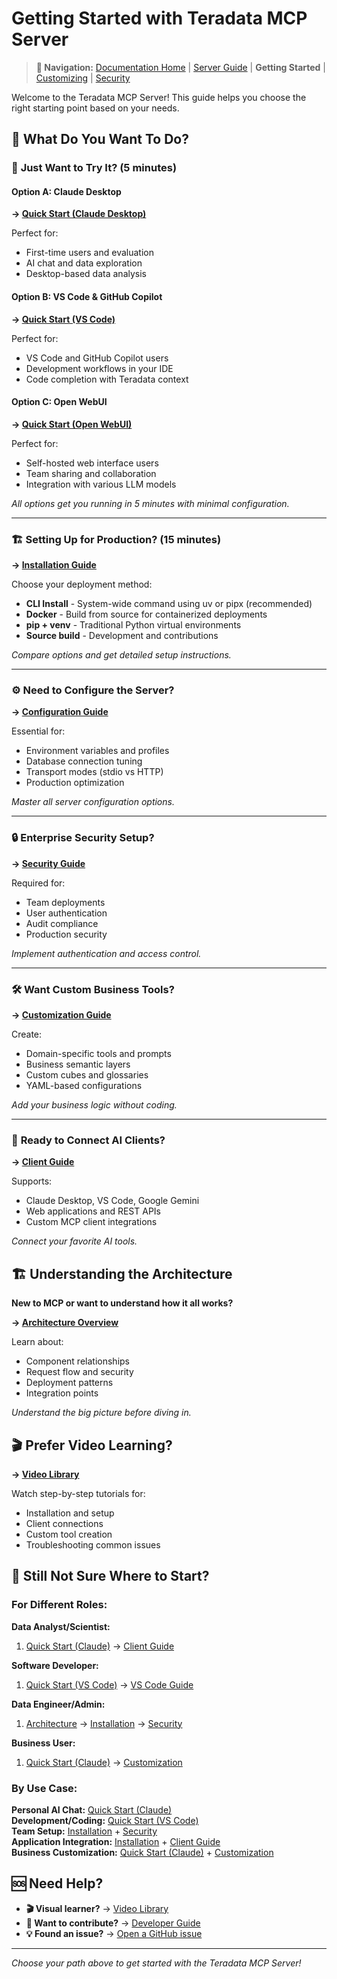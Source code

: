 # Getting Started with Teradata MCP Server

> **📍 Navigation:** [Documentation Home](../README.md) | [Server Guide](../README.md#-server-guide) | **Getting Started** | [Customizing](CUSTOMIZING.md) | [Security](SECURITY.md)

Welcome to the Teradata MCP Server! This guide helps you choose the right starting point based on your needs.

## 🎯 What Do You Want To Do?

### 🚀 **Just Want to Try It? (5 minutes)**

#### **Option A: Claude Desktop**
**→ [Quick Start (Claude Desktop)](QUICK_START.md)**

Perfect for:
- First-time users and evaluation
- AI chat and data exploration
- Desktop-based data analysis

#### **Option B: VS Code & GitHub Copilot**  
**→ [Quick Start (VS Code)](QUICK_START_VSCODE.md)**

Perfect for:
- VS Code and GitHub Copilot users
- Development workflows in your IDE
- Code completion with Teradata context

#### **Option C: Open WebUI**  
**→ [Quick Start (Open WebUI)](QUICK_START_OPEN_WEBUI.md)**

Perfect for:
- Self-hosted web interface users
- Team sharing and collaboration
- Integration with various LLM models

*All options get you running in 5 minutes with minimal configuration.*

---

### 🏗 **Setting Up for Production? (15 minutes)**  
**→ [Installation Guide](INSTALLATION.md)**

Choose your deployment method:
- **CLI Install** - System-wide command using uv or pipx (recommended)
- **Docker** - Build from source for containerized deployments  
- **pip + venv** - Traditional Python virtual environments
- **Source build** - Development and contributions

*Compare options and get detailed setup instructions.*

---

### ⚙️ **Need to Configure the Server?**
**→ [Configuration Guide](CONFIGURATION.md)**

Essential for:
- Environment variables and profiles
- Database connection tuning
- Transport modes (stdio vs HTTP)
- Production optimization

*Master all server configuration options.*

---

### 🔒 **Enterprise Security Setup?**
**→ [Security Guide](SECURITY.md)**

Required for:
- Team deployments
- User authentication
- Audit compliance
- Production security

*Implement authentication and access control.*

---

### 🛠 **Want Custom Business Tools?**
**→ [Customization Guide](CUSTOMIZING.md)**

Create:
- Domain-specific tools and prompts
- Business semantic layers
- Custom cubes and glossaries
- YAML-based configurations

*Add your business logic without coding.*

---

### 👥 **Ready to Connect AI Clients?**
**→ [Client Guide](../client_guide/CLIENT_GUIDE.md)**

Supports:
- Claude Desktop, VS Code, Google Gemini
- Web applications and REST APIs
- Custom MCP client integrations

*Connect your favorite AI tools.*

## 🏗 Understanding the Architecture

**New to MCP or want to understand how it all works?**

**→ [Architecture Overview](ARCHITECTURE.md)**

Learn about:
- Component relationships
- Request flow and security
- Deployment patterns
- Integration points

*Understand the big picture before diving in.*

## 🎬 Prefer Video Learning?

**→ [Video Library](VIDEO_LIBRARY.md)**

Watch step-by-step tutorials for:
- Installation and setup
- Client connections
- Custom tool creation
- Troubleshooting common issues

## 🤔 Still Not Sure Where to Start?

### For Different Roles:

**Data Analyst/Scientist:**
1. [Quick Start (Claude)](QUICK_START.md) → [Client Guide](../client_guide/CLIENT_GUIDE.md)

**Software Developer:**
1. [Quick Start (VS Code)](QUICK_START_VSCODE.md) → [VS Code Guide](../client_guide/Visual_Studio_Code.md)

**Data Engineer/Admin:**  
1. [Architecture](ARCHITECTURE.md) → [Installation](INSTALLATION.md) → [Security](SECURITY.md)

**Business User:**
1. [Quick Start (Claude)](QUICK_START.md) → [Customization](CUSTOMIZING.md)

### By Use Case:

**Personal AI Chat:** [Quick Start (Claude)](QUICK_START.md)  
**Development/Coding:** [Quick Start (VS Code)](QUICK_START_VSCODE.md)  
**Team Setup:** [Installation](INSTALLATION.md) + [Security](SECURITY.md)  
**Application Integration:** [Installation](INSTALLATION.md) + [Client Guide](../client_guide/CLIENT_GUIDE.md)  
**Business Customization:** [Quick Start (Claude)](QUICK_START.md) + [Customization](CUSTOMIZING.md)

## 🆘 Need Help?

- **🎬 Visual learner?** → [Video Library](VIDEO_LIBRARY.md)
- **🤝 Want to contribute?** → [Developer Guide](../developer_guide/DEVELOPER_GUIDE.md)  
- **💡 Found an issue?** → [Open a GitHub issue](https://github.com/Teradata/teradata-mcp-server/issues)

---
*Choose your path above to get started with the Teradata MCP Server!*